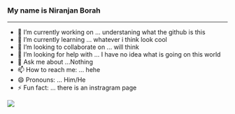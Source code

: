 ### My name is Niranjan Borah
<hr>

- 🔭 I’m currently working on ... understaning what the github is this<br>
- 🌱 I’m currently learning ... whatever i think look cool
- 👯 I’m looking to collaborate on ... will think
- 🤔 I’m looking for help with ... I have no idea what is going on this world
- 💬 Ask me about ...Nothing
- 📫 How to reach me: ... hehe
- 😄 Pronouns: ... Him/He
- ⚡ Fun fact: ... there is an instragram page 


<a href="https://clustrmaps.com/site/1a6gp" title="Visit tracker"><img src="//www.clustrmaps.com/map_v2.png?d=5K02UESdsW6JuHgQKg8lTnB5qxIwSyxw-ztRkAiBCIg&cl=ffffff"></a>
